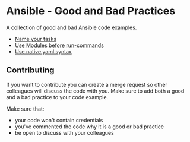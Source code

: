 # Ansible - Good and Bad Practices

A collection of good and bad Ansible code examples.

* [Name your tasks](good_and_bad_practices/name_your_tasks.md)
* [Use Modules before run-commands](good_and_bad_practices/use_modules_before_run_commands.md)
* [Use native yaml syntax](use_native_yaml_syntax.md)
## Contributing

If you want to contribute you can create a merge request so other colleagues will discuss the code with you. Make sure to add both a good and a bad practice to your code example.

Make sure that:
- your code won't contain credentials
- you've commented the code why it is a good or bad practice
- be open to discuss with your colleagues
